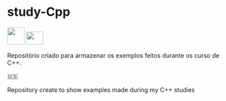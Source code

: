 # study-Cpp

<img loading="lazy" src="https://cdn.jsdelivr.net/gh/devicons/devicon@latest/icons/cplusplus/cplusplus-original.svg" width="40" height="40" />
          
<img src="https://www.gov.br/planalto/pt-br/conheca-a-presidencia/acervo/simbolos-nacionais/bandeira/bandeiranacionalbrasil_.jpg" width="40" height="30">

Repositório criado para armazenar os exemplos feitos durante os curso de C++.

:us:

Repository create to show examples made during my C++ studies
